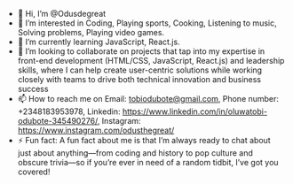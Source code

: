 - 👋 Hi, I’m @Odusdegreat
- 👀 I’m interested in Coding, Playing sports, Cooking, Listening to music, Solving problems, Playing video games.
- 🌱 I’m currently learning JavaScript, React.js.
- 💞️ I’m looking to collaborate on projects that tap into my expertise in front-end development (HTML/CSS, JavaScript, React.js) and leadership skills, where I can help create user-centric solutions while working closely with teams to drive both technical innovation and business success
- 📫 How to reach me on Email: tobiodubote@gmail.com, Phone number: +2348183953978, Linkedin: https://www.linkedin.com/in/oluwatobi-odubote-345490276/, Instagram: https://www.instagram.com/odusthegreat/
- ⚡ Fun fact: A fun fact about me is that I’m always ready to chat about just about anything—from coding and history to pop culture and obscure trivia—so if you’re ever in need of a random tidbit, I’ve got you covered!

<!---
Odusdegreat/Odusdegreat is a ✨ special ✨ repository because its `README.md` (this file) appears on your GitHub profile.
You can click the Preview link to take a look at your changes.
--->
